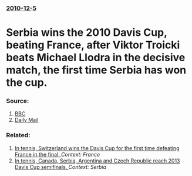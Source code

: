 ### [2010-12-5](/news/2010/12/5/index.md)

# Serbia wins the 2010 Davis Cup, beating France, after Viktor Troicki beats Michael Llodra in the decisive match, the first time Serbia has won the cup. 




### Source:

1. [BBC](http://news.bbc.co.uk/sport2/hi/tennis/9258371.stm)
2. [Daily Mail](http://www.dailymail.co.uk/sport/tennis/article-1335951/Novak-Djokovic-leads-Serbia-maiden-Davis-Cup-win-beating-France.html)

### Related:

1. [In tennis, Switzerland wins the Davis Cup for the first time defeating France in the final. ](/news/2014/11/23/in-tennis-switzerland-wins-the-davis-cup-for-the-first-time-defeating-france-in-the-final.md) _Context: France_
2. [In tennis, Canada, Serbia, Argentina and Czech Republic reach 2013 Davis Cup semifinals. ](/news/2013/04/7/in-tennis-canada-serbia-argentina-and-czech-republic-reach-2013-davis-cup-semifinals.md) _Context: Serbia_
